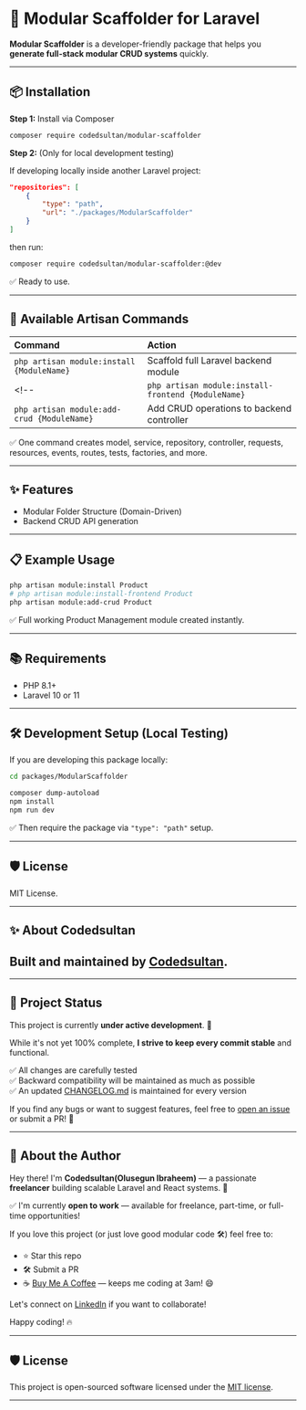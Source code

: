 
# 🚀 Modular Scaffolder for Laravel

**Modular Scaffolder** is a developer-friendly package that helps you **generate full-stack modular CRUD systems** quickly.

<!-- ✅ Laravel Modular Backend  
✅ Inertia.js + React + Typescript Frontend  
✅ Full CRUD Pages (Create/Edit/Show/Index)  
✅ React Hook Form + Zod Validation  
✅ TailwindCSS + Shadcn/UI Ready  
✅ Toast Notifications + Confirm Dialogs Included -->

---

## 📦 Installation

**Step 1:** Install via Composer

```bash
composer require codedsultan/modular-scaffolder
```

**Step 2:** (Only for local development testing)

If developing locally inside another Laravel project:

```json
"repositories": [
    {
        "type": "path",
        "url": "./packages/ModularScaffolder"
    }
]
```
then run:

```bash
composer require codedsultan/modular-scaffolder:@dev
```

✅ Ready to use.

---

## 🚀 Available Artisan Commands

| Command | Action |
|:--------|:-------|
| `php artisan module:install {ModuleName}` | Scaffold full Laravel backend module |
<!-- | `php artisan module:install-frontend {ModuleName}` | Scaffold full React frontend module |
| `php artisan module:add-crud {ModuleName}` | Add CRUD operations to backend controller | -->

✅ One command creates model, service, repository, controller, requests, resources, events, routes, tests, factories, and more.

<!-- ✅ Frontend side creates pages, services, hooks, components. -->

---

## ✨ Features

- Modular Folder Structure (Domain-Driven)
- Backend CRUD API generation
<!-- - Frontend CRUD UI generation (Inertia.js + React + Tailwind) -->
<!-- - React Hook Form + Zod Validation
- Toasts for Notifications
- Confirm Dialogs for Deletes
- Pagination Ready
- Reusable Layout (Dashboard)
- Extendable & Customisable -->

---

## 📋 Example Usage

```bash
php artisan module:install Product
# php artisan module:install-frontend Product
php artisan module:add-crud Product
```

✅ Full working Product Management module created instantly.

---

## 📚 Requirements

- PHP 8.1+
- Laravel 10 or 11
<!-- - Node 18+ (for Vite + Tailwind)
- TailwindCSS
- Shadcn UI installed
- Inertia.js React adapter installed -->

---

## 🛠 Development Setup (Local Testing)

If you are developing this package locally:

```bash
cd packages/ModularScaffolder

composer dump-autoload
npm install
npm run dev
```

✅ Then require the package via `"type": "path"` setup.

---

## 🛡️ License

MIT License.

---

## ✨ About Codedsultan

Built and maintained by [Codedsultan](https://github.com/Codedsultan).  
---
---

## 🚧 Project Status

This project is currently **under active development**. 🚀

While it's not yet 100% complete, **I strive to keep every commit stable** and functional.

✅ All changes are carefully tested  
✅ Backward compatibility will be maintained as much as possible  
✅ An updated [CHANGELOG.md](CHANGELOG.md) is maintained for every version

If you find any bugs or want to suggest features, feel free to [open an issue](https://github.com/Codedsultan/modular-scaffolder/issues) or submit a PR! 🤝

---

## 👋 About the Author

Hey there! I'm **Codedsultan(Olusegun Ibraheem)** — a passionate **freelancer** building scalable Laravel and React systems. 🚀

✅ I'm currently **open to work** — available for freelance, part-time, or full-time opportunities!

If you love this project (or just love good modular code 🛠️) feel free to:

- ⭐ Star this repo
- 🛠️ Submit a PR
- ☕ [Buy Me A Coffee](https://www.buymeacoffee.com/codesultan) — keeps me coding at 3am! 😄

Let's connect on [LinkedIn](https://www.linkedin.com/in/codesultan/) if you want to collaborate!

Happy coding! 🔥

---

## 🛡️ License

This project is open-sourced software licensed under the [MIT license](LICENSE).

---

<!-- We build tools that make Laravel and React development faster, cleaner, and happier. 🚀
```

---

 -->

<!-- [![Tests](https://github.com/Codedsultan/modular-scaffolder/actions/workflows/tests.yml/badge.svg)](https://github.com/Codedsultan/modular-scaffolder/actions)
[![codecov](https://codecov.io/gh/Codedsultan/modular-scaffolder/branch/main/graph/badge.svg)](https://codecov.io/gh/Codedsultan/modular-scaffolder) -->

<!-- Full-stack Laravel Modular CRUD Generator... -->



